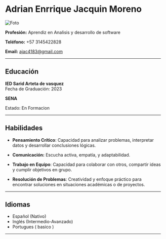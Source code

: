 # Adrian Enrrique Jacquin Moreno
![Foto](https://media.istockphoto.com/id/538262131/pt/foto/metade-do-rosto-de-um-homem-bonito-africano.jpg?s=612x612&w=0&k=20&c=36dTu_FmOodpaADKaHaLpnkTYqa49GUB092Q3NFTwBM=)


**Profesión:** Aprendiz en Analisis y desarrollo de software

**Teléfono:** +57 3145422828 

**Email:** ajac4183@gmail.com  

---

## Educación
**IED Sarid Arteta de vasquez**  
Fecha de Graduación: 2023 

**SENA** 

Estado: En Formacion

---

## Habilidades

- **Pensamiento Crítico**: Capacidad para analizar problemas, interpretar datos y desarrollar conclusiones lógicas.

- **Comunicación:** Escucha activa, empatía, y adaptabilidad.

- **Trabajo en Equipo**: Capacidad para colaborar con otros, compartir ideas y cumplir objetivos en grupo.

- **Resolución de Problemas**: Creatividad y enfoque práctico para encontrar soluciones en situaciones académicas o de proyectos.

---

## Idiomas

- Español (Nativo)
- Inglés (Intermedio-Avanzado)
- Portugues ( basico )

---